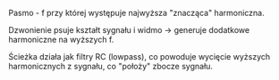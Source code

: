 Pasmo - f przy której występuje najwyższa "znacząca" harmoniczna.

Dzwonienie psuje kształt sygnału i widmo -> generuje dodatkowe harmoniczne na wyższych f.

Ścieżka działa jak filtry RC (lowpass), co powoduje wycięcie wyższych harmonicznych z sygnału, co "położy" zbocze sygnału.